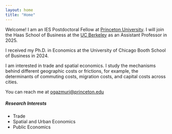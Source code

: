 ```yaml
---
layout: home
title: "Home"
---
```


Welcome! I am an IES Postdoctoral Fellow at [Princeton University](https://ies.princeton.edu/). I will join the Haas School of Business at the [UC Berkeley](https://haas.berkeley.edu/) as an Assistant Professor in 2025.

I received my Ph.D. in Economics at the University of Chicago Booth School of Business in 2024.

I am interested in trade and spatial economics. I study the mechanisms behind different geographic costs or frictions, for example, the determinants of commuting costs, migration costs, and capital costs across cities. 

You can reach me at [ogazmuri@princeton.edu](mailto:ogazmuri@princeton.edu)

##### **Research Interests**
* Trade
* Spatial and Urban Economics
* Public Economics


